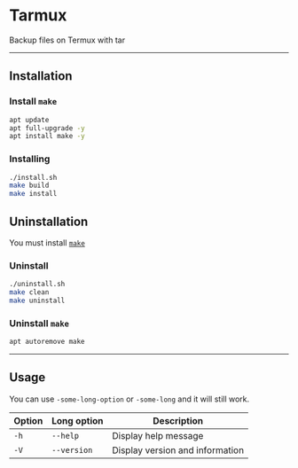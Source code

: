 # Tarmux
Backup files on Termux with tar

---

## Installation

### Install `make`



```bash
apt update
apt full-upgrade -y
apt install make -y
```

### Installing

```bash
./install.sh
make build
make install
```



## Uninstallation

You must install [`make`](#install-make)

### Uninstall



```bash
./uninstall.sh
make clean
make uninstall
```


### Uninstall `make`



```bash
apt autoremove make
```

----

## Usage

You can use `-some-long-option` or `-some-long` and it will still work.

<table>
<thead>
	<tr>
		<th>Option</th>
		<th>Long option</th>
		<th>Description</th>
	</tr>
</thead>
<tbody>
	<tr>
		<td>
			<code>-h</code>
		</td>
		<td>
			<code>--help</code>
		</td>
		<td>Display help message</td>
	</tr>
	<tr>
		<td>
			<code>-V</code>
		</td>
		<td>
			<code>--version</code>
		</td>
		<td>Display version and information</td>
	</tr>
</tbody>
</table>
